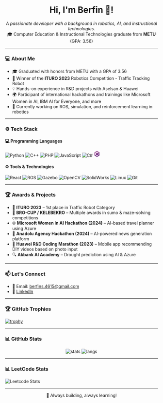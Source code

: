 <h1 align="center"> Hi, I'm Berfin 👋! </h1>
<p align="center">
  <i>A passionate developer with a background in robotics, AI, and instructional technologies.</i><br/>
  🎓 Computer Education & Instructional Technologies graduate from <b>METU</b> (GPA: 3.56)
</p>

---

### 💻 About Me

- 🎓 Graduated with honors from METU with a GPA of 3.56  
- 🤖 Winner of the **ITURO 2023** Robotics Competition - Traffic Tracking Robot  
- 💡 Hands-on experience in R&D projects with Aselsan & Huawei  
- 🌍 Participant of international hackathons and trainings like Microsoft Women in AI, IBM AI for Everyone, and more  
- 🔬 Currently working on ROS, simulation, and reinforcement learning in robotics  

---


### ⚙️ Tech Stack

#### 💻 Programming Languages
![Python](https://img.shields.io/badge/Python-3776AB?style=flat&logo=python&logoColor=white)
![C++](https://img.shields.io/badge/C++-00599C?style=flat&logo=c%2B%2B&logoColor=white)
![PHP](https://img.shields.io/badge/PHP-777BB4?style=flat&logo=php&logoColor=white)
![JavaScript](https://img.shields.io/badge/JavaScript-F7DF1E?style=flat&logo=javascript&logoColor=black)
![C#](https://img.shields.io/badge/C%23-239120?style=flat&labelColor=black)&nbsp;<img src="https://raw.githubusercontent.com/devicons/devicon/master/icons/csharp/csharp-original.svg" alt="csharp" width="20"/>

#### ⚙️ Tools & Technologies
![React](https://img.shields.io/badge/React-61DAFB?style=flat&logo=react&logoColor=black)
![ROS](https://img.shields.io/badge/ROS-22314E?style=flat&logo=ros&logoColor=white)
![Gazebo](https://img.shields.io/badge/Gazebo-000000?style=flat)
![OpenCV](https://img.shields.io/badge/OpenCV-5C3EE8?style=flat&logo=opencv&logoColor=white)
![SolidWorks](https://img.shields.io/badge/SolidWorks-E31225?style=flat)
![Linux](https://img.shields.io/badge/Linux-FCC624?style=flat&logo=linux&logoColor=black)
![Git](https://img.shields.io/badge/Git-F05032?style=flat&logo=git&logoColor=white)

---

### 🏆 Awards & Projects

- 🥇 **ITURO 2023** – 1st place in Traffic Robot Category  
- 🥇 **BRO-CUP / KELEBEKRO** – Multiple awards in sumo & maze-solving competitions  
- 🌐 **Microsoft Women in AI Hackathon (2024)** – AI-based travel planner using Azure  
- 📰 **Anadolu Agency Hackathon (2024)** – AI-powered news generation platform  
- 📱 **Huawei R&D Coding Marathon (2023)** – Mobile app recommending DIY videos based on photo input  
- 🔍 **Akbank AI Academy** – Drought prediction using AI & Azure  

---

### 📫 Let's Connect

- 📩 Email: [berfins.4615@gmail.com](mailto:berfins.4615@gmail.com)  
- 💼 [LinkedIn](https://www.linkedin.com/in/berfin-s%C3%BCnnetcio%C4%9Flu-4ab9681b3/)  

---

### 🏆 GitHub Trophies

[![trophy](https://github-profile-trophy.vercel.app/?username=Berfin4615&theme=radical&column=4&margin-w=15&margin-h=15)](https://github.com/ryo-ma/github-profile-trophy)

---

### 📊 GitHub Stats

<p align="center">
  <img src="https://github-readme-stats.vercel.app/api?username=Berfin4615&show_icons=true&theme=radical" alt="stats"/>
  <img src="https://github-readme-stats.vercel.app/api/top-langs/?username=Berfin4615&layout=compact&theme=radical" alt="langs"/>
</p>

---

### 📊 LeetCode Stats

![Leetcode Stats](https://leetcard.jacoblin.cool/user4150sX?theme=dark&font=Ubuntu&ext=heatmap)

---

<p align="center">🚀 Always building, always learning!</p>
